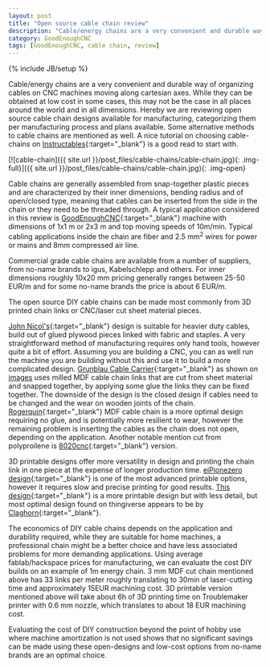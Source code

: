 ```yaml
---
layout: post
title: "Open source cable chain review"
description: "Cable/energy chains are a very convenient and durable way of organizing cables on CNC machines moving along cartesian axes. While they can be obtained at low cost in some cases, this may not be the case in all places around the world and in all dimensions. Hereby we are reviewing open source cable chain designs available for manufacturing."
category: GoodEnoughCNC
tags: [GoodEnoughCNC, cable chain, review]
---
```

{% include JB/setup %}


Cable/energy chains are a very convenient and durable way of organizing cables on CNC machines moving along cartesian axes. While they can be obtained at low cost in some cases, this may not be the case in all places around the world and in all dimensions. Hereby we are reviewing open source cable chain designs available for manufacturing, categorizing them per manufacturing process and plans available. Some alternative methods to cable chains are mentioned as well. A nice tutorial on choosing cable-chains on [Instructables](http://www.instructables.com/id/Selecting-cabledragenergy-chains-for-CNC/){:target="_blank"} is a good read to start with.

[![cable-chain]({{ site.url }}/post_files/cable-chains/cable-chain.jpg){: .img-full}]({{ site.url }}/post_files/cable-chains/cable-chain.jpg){: .img-open}

Cable chains are generally assembled from snap-together plastic pieces and are characterized by their inner dimensions, bending radius and of open/closed type, meaning that cables can be inserted from the side in the chain or they need to be threaded through. A typical application considered in this review is [GoodEnoughCNC](http://goodenoughcnc.eu/){:target="_blank"} machine with dimensions of 1x1 m or 2x3 m and top moving speeds of 10m/min. Typical cabling applications inside the chain are fiber and 2.5 mm<sup>2</sup> wires for power or mains and 8mm compressed air line.

Commercial grade cable chains are available from a number of suppliers, from no-name brands to igus, Kabelschlepp and others. For inner dimensions roughly 10x20 mm pricing generally ranges between 25-50 EUR/m and for some no-name brands the price is about 6 EUR/m.

The open source DIY cable chains can be made most commonly from 3D printed chain links or CNC/laser cut sheet material pieces.

[John Nicol's](http://makerplane.org/?p=1753){:target="_blank"} design is suitable for heavier duty cables, build out of glued plywood pieces linked with fabric and staples. A very straightforward method of manufacturing requires only hand tools, however quite a bit of effort. Assuming you are building a CNC, you can as well run the machine you are building without this and use it to build a more complicated design. [Grunblau Cable Carrier](http://www.grunblau.com/downloadsBMO.htm){:target="_blank"} as shown on [images](http://www.cnczone.com/forums/diy-cnc-router-table-machines/84792-free-parts.html) uses milled MDF cable chain links that are cut from sheet material and snapped together, by applying some glue the links they can be fixed together. The downside of the design is the closed design if cables need to be changed and the wear on wooden joints of the chain. [Rogerquin](http://www.cnczone.com/forums/videos/172959-cnc.html){:target="_blank"} MDF cable chain is a more optimal design requiring no glue, and is potentially more resilient to wear, however the remaining problem is inserting the cables as the chain does not open, depending on the application. Another notable mention cut from polyproilene is [8020cnc](http://www.8020cnc.com/cable%20carrier){:target="_blank"} version.

3D printable designs offer more versatility in design and printing the chain link in one piece at the expense of longer production time. [eiPionezero design](http://www.thingiverse.com/thing:666118){:target="_blank"} is one of the most advanced printable options, however it requires slow and precise printing for good results. [This design](http://www.thingiverse.com/thing:34661){:target="_blank"} is a more printable design but with less detail, but most optimal design found on thingiverse appears to be by [Claghorn](http://www.thingiverse.com/thing:611593){:target="_blank"}.


The economics of DIY cable chains depends on the application and durability required, while they are suitable for home machines, a professional chain might be a better choice and have less associated problems for more demanding applications. Using average fablab/hackspace prices for manufacturing, we can evaluate the cost DIY builds on an example of 1m energy chain. 3 mm MDF cut chain mentioned above has 33 links per meter roughly translating to 30min of laser-cutting time and approximately 15EUR machining cost. 3D printable version mentioned above will take about 6h of 3D printing time on Troublemaker printer with 0.6 mm nozzle, which translates to about 18 EUR machining cost.

Evaluating the cost of DIY construction beyond the point of hobby use where machine amortization is not used shows that no significant savings can be made using these open-designs and low-cost options from no-name brands are an optimal choice.
